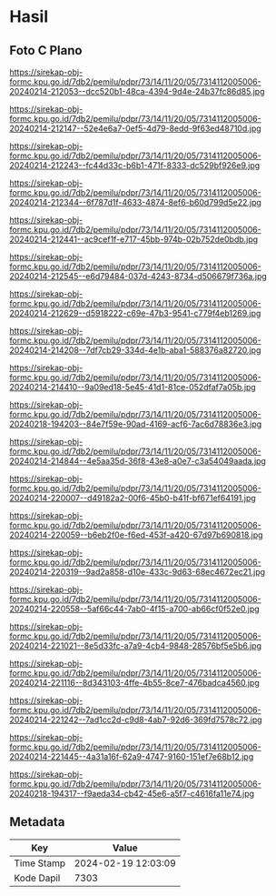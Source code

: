 # Hasil

## Foto C Plano

https://sirekap-obj-formc.kpu.go.id/7db2/pemilu/pdpr/73/14/11/20/05/7314112005006-20240214-212053--dcc520b1-48ca-4394-9d4e-24b37fc86d85.jpg

https://sirekap-obj-formc.kpu.go.id/7db2/pemilu/pdpr/73/14/11/20/05/7314112005006-20240214-212147--52e4e6a7-0ef5-4d79-8edd-9f63ed48710d.jpg

https://sirekap-obj-formc.kpu.go.id/7db2/pemilu/pdpr/73/14/11/20/05/7314112005006-20240214-212243--fc44d33c-b6b1-471f-8333-dc529bf926e9.jpg

https://sirekap-obj-formc.kpu.go.id/7db2/pemilu/pdpr/73/14/11/20/05/7314112005006-20240214-212344--6f787d1f-4633-4874-8ef6-b60d799d5e22.jpg

https://sirekap-obj-formc.kpu.go.id/7db2/pemilu/pdpr/73/14/11/20/05/7314112005006-20240214-212441--ac9cef1f-e717-45bb-974b-02b752de0bdb.jpg

https://sirekap-obj-formc.kpu.go.id/7db2/pemilu/pdpr/73/14/11/20/05/7314112005006-20240214-212545--e6d79484-037d-4243-8734-d506679f736a.jpg

https://sirekap-obj-formc.kpu.go.id/7db2/pemilu/pdpr/73/14/11/20/05/7314112005006-20240214-212629--d5918222-c69e-47b3-9541-c779f4eb1269.jpg

https://sirekap-obj-formc.kpu.go.id/7db2/pemilu/pdpr/73/14/11/20/05/7314112005006-20240214-214208--7df7cb29-334d-4e1b-aba1-588376a82720.jpg

https://sirekap-obj-formc.kpu.go.id/7db2/pemilu/pdpr/73/14/11/20/05/7314112005006-20240214-214410--9a09ed18-5e45-41d1-81ce-052dfaf7a05b.jpg

https://sirekap-obj-formc.kpu.go.id/7db2/pemilu/pdpr/73/14/11/20/05/7314112005006-20240218-194203--84e7f59e-90ad-4169-acf6-7ac6d78836e3.jpg

https://sirekap-obj-formc.kpu.go.id/7db2/pemilu/pdpr/73/14/11/20/05/7314112005006-20240214-214844--4e5aa35d-36f8-43e8-a0e7-c3a54049aada.jpg

https://sirekap-obj-formc.kpu.go.id/7db2/pemilu/pdpr/73/14/11/20/05/7314112005006-20240214-220007--d49182a2-00f6-45b0-b41f-bf671ef64191.jpg

https://sirekap-obj-formc.kpu.go.id/7db2/pemilu/pdpr/73/14/11/20/05/7314112005006-20240214-220059--b6eb2f0e-f6ed-453f-a420-67d97b690818.jpg

https://sirekap-obj-formc.kpu.go.id/7db2/pemilu/pdpr/73/14/11/20/05/7314112005006-20240214-220319--9ad2a858-d10e-433c-9d63-68ec4672ec21.jpg

https://sirekap-obj-formc.kpu.go.id/7db2/pemilu/pdpr/73/14/11/20/05/7314112005006-20240214-220558--5af66c44-7ab0-4f15-a700-ab66cf0f52e0.jpg

https://sirekap-obj-formc.kpu.go.id/7db2/pemilu/pdpr/73/14/11/20/05/7314112005006-20240214-221021--8e5d33fc-a7a9-4cb4-9848-28576bf5e5b6.jpg

https://sirekap-obj-formc.kpu.go.id/7db2/pemilu/pdpr/73/14/11/20/05/7314112005006-20240214-221116--8d343103-4ffe-4b55-8ce7-476badca4560.jpg

https://sirekap-obj-formc.kpu.go.id/7db2/pemilu/pdpr/73/14/11/20/05/7314112005006-20240214-221242--7ad1cc2d-c9d8-4ab7-92d6-369fd7578c72.jpg

https://sirekap-obj-formc.kpu.go.id/7db2/pemilu/pdpr/73/14/11/20/05/7314112005006-20240214-221445--4a31a16f-62a9-4747-9160-151ef7e68b12.jpg

https://sirekap-obj-formc.kpu.go.id/7db2/pemilu/pdpr/73/14/11/20/05/7314112005006-20240218-194317--f9aeda34-cb42-45e6-a5f7-c4616fa11e74.jpg


## Metadata

| Key        | Value               |
| ---------- | ------------------- |
| Time Stamp | 2024-02-19 12:03:09 |
| Kode Dapil | 7303                |



